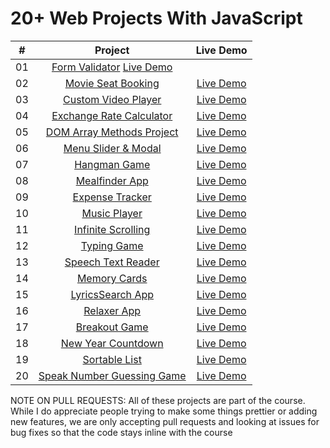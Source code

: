 # 20+ Web Projects With JavaScript

|  #  |                                                     Project                                                     |                                 Live Demo                                  |
| :-: | :-------------------------------------------------------------------------------------------------------------: | :------------------------------------------------------------------------: |
| 01  |         [Form Validator](https://github.com/AhmedKhalafallah1999/Kalbonyan--Elmarsos/tree/main/02-Udemy/-03-Mini-Projects/form-validator-App) [Live Demo](https://vanillawebprojects.com/projects/form-validator/)  |
| 02  |     [Movie Seat Booking](https://github.com/bradtraversy/vanillawebprojects/tree/master/movie-seat-booking)     |  [Live Demo](https://vanillawebprojects.com/projects/movie-seat-booking/)  |
| 03  |    [Custom Video Player](https://github.com/bradtraversy/vanillawebprojects/tree/master/custom-video-player)    | [Live Demo](https://vanillawebprojects.com/projects/custom-video-player/)  |
| 04  |    [Exchange Rate Calculator](https://github.com/bradtraversy/vanillawebprojects/tree/master/exchange-rate)     |    [Live Demo](https://vanillawebprojects.com/projects/exchange-rate/)     |
| 05  |  [DOM Array Methods Project](https://github.com/bradtraversy/vanillawebprojects/tree/master/dom-array-methods)  |  [Live Demo](https://vanillawebprojects.com/projects/dom-array-methods/)   |
| 06  |     [Menu Slider & Modal](https://github.com/bradtraversy/vanillawebprojects/tree/master/modal-menu-slider)     |  [Live Demo](https://vanillawebprojects.com/projects/modal-menu-slider/)   |
| 07  |             [Hangman Game](https://github.com/bradtraversy/vanillawebprojects/tree/master/hangman)              |       [Live Demo](https://vanillawebprojects.com/projects/hangman/)        |
| 08  |          [Mealfinder App](https://github.com/bradtraversy/vanillawebprojects/tree/master/meal-finder)           |     [Live Demo](https://vanillawebprojects.com/projects/meal-finder/)      |
| 09  |        [Expense Tracker](https://github.com/bradtraversy/vanillawebprojects/tree/master/expense-tracker)        |   [Live Demo](https://vanillawebprojects.com/projects/expense-tracker/)    |
| 10  |           [Music Player](https://github.com/bradtraversy/vanillawebprojects/tree/master/music-player)           |     [Live Demo](https://vanillawebprojects.com/projects/music-player/)     |
| 11  |    [Infinite Scrolling](https://github.com/bradtraversy/vanillawebprojects/tree/master/infinite_scroll_blog)    | [Live Demo](https://vanillawebprojects.com/projects/infinite_scroll_blog/) |
| 12  |            [Typing Game](https://github.com/bradtraversy/vanillawebprojects/tree/master/typing-game)            |     [Live Demo](https://vanillawebprojects.com/projects/typing-game/)      |
| 13  |     [Speech Text Reader](https://github.com/bradtraversy/vanillawebprojects/tree/master/speech-text-reader)     |  [Live Demo](https://vanillawebprojects.com/projects/speech-text-reader/)  |
| 14  |           [Memory Cards](https://github.com/bradtraversy/vanillawebprojects/tree/master/memory-cards)           |     [Live Demo](https://vanillawebprojects.com/projects/memory-cards/)     |
| 15  |        [LyricsSearch App](https://github.com/bradtraversy/vanillawebprojects/tree/master/lyrics-search)         |    [Live Demo](https://vanillawebprojects.com/projects/lyrics-search/)     |
| 16  |            [Relaxer App](https://github.com/bradtraversy/vanillawebprojects/tree/master/relaxer-app)            |     [Live Demo](https://vanillawebprojects.com/projects//relaxer-app/)     |
| 17  |          [Breakout Game](https://github.com/bradtraversy/vanillawebprojects/tree/master/breakout-game)          |    [Live Demo](https://vanillawebprojects.com/projects/breakout-game/)     |
| 18  |     [New Year Countdown](https://github.com/bradtraversy/vanillawebprojects/tree/master/new-year-countdown)     |  [Live Demo](https://vanillawebprojects.com/projects/new-year-countdown/)  |
| 19  |          [Sortable List](https://github.com/bradtraversy/vanillawebprojects/tree/master/sortable-list)          |    [Live Demo](https://vanillawebprojects.com/projects/sortable-list/)     |
| 20  | [Speak Number Guessing Game](https://github.com/bradtraversy/vanillawebprojects/tree/master/speak-number-guess) |  [Live Demo](https://vanillawebprojects.com/projects/speak-number-guess/)  |

NOTE ON PULL REQUESTS: All of these projects are part of the course. While I do appreciate people trying to make some things prettier or adding new features, we are only accepting pull requests and looking at issues for bug fixes so that the code stays inline with the course
